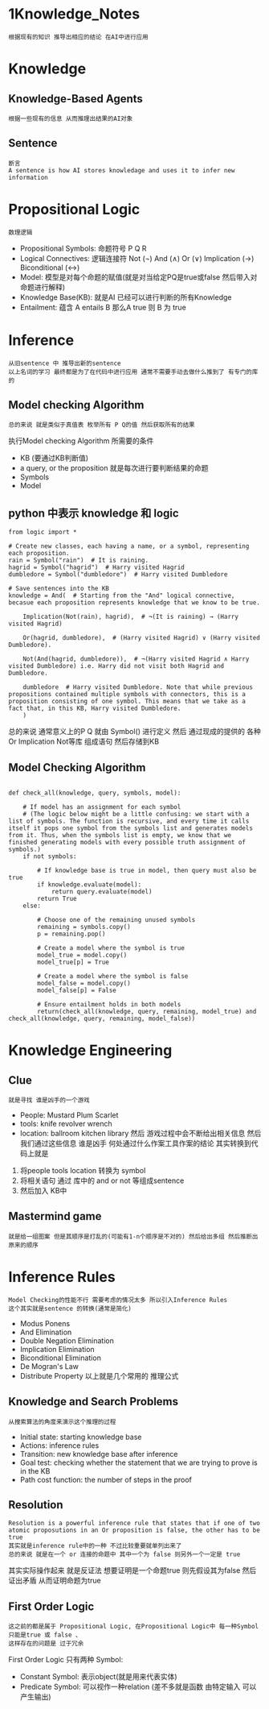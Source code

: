 # 1Knowledge_Notes 
    根据现有的知识 推导出相应的结论 在AI中进行应用

# Knowledge
##  Knowledge-Based Agents
    根据一些现有的信息 从而推理出结果的AI对象
## Sentence
    断言 
    A sentence is how AI stores knowledage and uses it to infer new information

# Propositional Logic
    数理逻辑
- Propositional Symbols: 命题符号 P Q R
- Logical Connectives: 逻辑连接符 Not (¬) And (∧) Or (∨) Implication (→) Biconditional (↔) 
- Model: 模型是对每个命题的赋值(就是对当给定PQ是true或false 然后带入对命题进行解释)
- Knowledge Base(KB): 就是AI 已经可以进行判断的所有Knowledge
- Entailment: 蕴含  A entails B 那么A true 则 B 为 true

# Inference
    从旧sentence 中 推导出新的sentence 
    以上名词的学习 最终都是为了在代码中进行应用 通常不需要手动去做什么推到了 有专门的库的

## Model checking Algorithm
    总的来说 就是类似于真值表 枚举所有 P Q的值 然后获取所有的结果
执行Model checking Algorithm 所需要的条件
- KB (要通过KB判断值)
- a query, or the proposition 就是每次进行要判断结果的命题
- Symbols
- Model


## python 中表示 knowledge 和 logic
```pycon
from logic import *

# Create new classes, each having a name, or a symbol, representing each proposition.
rain = Symbol("rain")  # It is raining.
hagrid = Symbol("hagrid")  # Harry visited Hagrid
dumbledore = Symbol("dumbledore")  # Harry visited Dumbledore

# Save sentences into the KB
knowledge = And(  # Starting from the "And" logical connective, becasue each proposition represents knowledge that we know to be true.

    Implication(Not(rain), hagrid),  # ¬(It is raining) → (Harry visited Hagrid)

    Or(hagrid, dumbledore),  # (Harry visited Hagrid) ∨ (Harry visited Dumbledore).

    Not(And(hagrid, dumbledore)),  # ¬(Harry visited Hagrid ∧ Harry visited Dumbledore) i.e. Harry did not visit both Hagrid and Dumbledore.

    dumbledore  # Harry visited Dumbledore. Note that while previous propositions contained multiple symbols with connectors, this is a proposition consisting of one symbol. This means that we take as a fact that, in this KB, Harry visited Dumbledore.
    )
```
总的来说 通常意义上的P Q 就由 Symbol() 进行定义  然后 通过现成的提供的 各种Or Implication Not等库 组成语句 然后存储到KB

## Model Checking Algorithm
```pycon

def check_all(knowledge, query, symbols, model):

    # If model has an assignment for each symbol
    # (The logic below might be a little confusing: we start with a list of symbols. The function is recursive, and every time it calls itself it pops one symbol from the symbols list and generates models from it. Thus, when the symbols list is empty, we know that we finished generating models with every possible truth assignment of symbols.)
    if not symbols:

        # If knowledge base is true in model, then query must also be true
        if knowledge.evaluate(model):
            return query.evaluate(model)
        return True
    else:

        # Choose one of the remaining unused symbols
        remaining = symbols.copy()
        p = remaining.pop()

        # Create a model where the symbol is true
        model_true = model.copy()
        model_true[p] = True

        # Create a model where the symbol is false
        model_false = model.copy()
        model_false[p] = False

        # Ensure entailment holds in both models
        return(check_all(knowledge, query, remaining, model_true) and check_all(knowledge, query, remaining, model_false))

```

# Knowledge Engineering
## Clue 
    就是寻找 谁是凶手的一个游戏 
- People: Mustard Plum Scarlet
- tools: knife revolver wrench 
- location: ballroom kitchen library
然后 游戏过程中会不断给出相关信息 然后我们通过这些信息 谁是凶手 何处通过什么作案工具作案的结论
其实转换到代码上就是
1. 将people tools location 转换为 symbol
2. 将相关语句 通过 库中的 and or not 等组成sentence
3. 然后加入 KB中

## Mastermind game
    就是给一组图案 但是其顺序是打乱的(可能有1-n个顺序是不对的) 然后给出多组 然后推断出原来的顺序

# Inference Rules
    Model Checking的性能不行 需要考虑的情况太多 所以引入Inference Rules 
    这个其实就是sentence 的转换(通常是简化)
- Modus Ponens
- And Elimination
- Double Negation Elimination
- Implication Elimination
- Biconditional Elimination
- De Mogran's Law
- Distribute Property
以上就是几个常用的 推理公式

## Knowledge and Search Problems
    从搜索算法的角度来演示这个推理的过程
- Initial state: starting knowledge base
- Actions: inference rules
- Transition: new knowledge base after inference
- Goal test: checking whether the statement that we are trying to prove is in the KB
- Path cost function: the number of steps in the proof 

## Resolution
    Resolution is a powerful inference rule that states that if one of two atomic proposutions in an Or proposition is false, the other has to be true
    其实就是inference rule中的一种 不过比较重要就单列出来了
    总的来说 就是在一个 or 连接的命题中 其中一个为 false 则另外一个一定是 true
其实实际操作起来 就是反证法 想要证明是一个命题true 则先假设其为false 然后证出矛盾 从而证明命题为true

## First Order Logic
    这之前的都是属于 Propositional Logic, 在Propositional Logic中 每一种Symbol 只能是true 或 false 、
    这样存在的问题是 过于冗余 
First Order Logic 只有两种 Symbol:
- Constant Symbol: 表示object(就是用来代表实体)
- Predicate Symbol:  可以视作一种relation (差不多就是函数 由特定输入 可以 产生输出)






